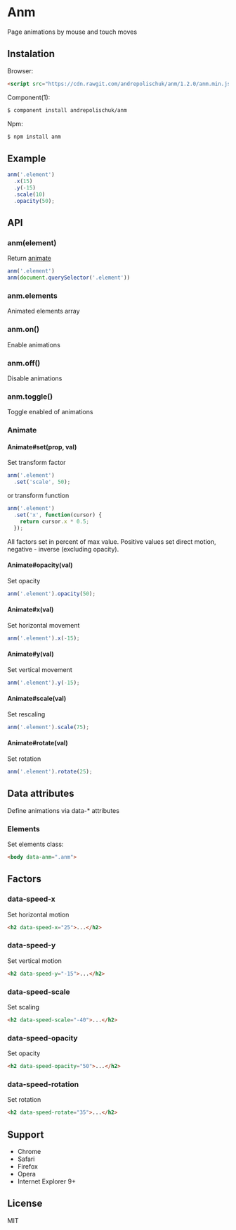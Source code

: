 # Anm

  Page animations by mouse and touch moves

## Instalation

  Browser:

```html
<script src="https://cdn.rawgit.com/andrepolischuk/anm/1.2.0/anm.min.js"></script>
```

  Component(1):

```sh
$ component install andrepolischuk/anm
```

  Npm:

```sh
$ npm install anm
```

## Example

```js
anm('.element')
  .x(15)
  .y(-15)
  .scale(10)
  .opacity(50);
```

## API

### anm(element)

  Return [animate](#animate)

```js
anm('.element')
anm(document.querySelector('.element'))
```

### anm.elements

  Animated elements array

### anm.on()

  Enable animations

### anm.off()

  Disable animations

### anm.toggle()

  Toggle enabled of animations

### Animate

#### Animate#set(prop, val)

  Set transform factor

```js
anm('.element')
  .set('scale', 50);
```

  or transform function

```js
anm('.element')
  .set('x', function(cursor) {
    return cursor.x * 0.5;
  });
```

  All factors set in percent of max value.
  Positive values set direct motion, negative - inverse (excluding opacity).

#### Animate#opacity(val)

  Set opacity

```js
anm('.element').opacity(50);
```

#### Animate#x(val)

  Set horizontal movement

```js
anm('.element').x(-15);
```

#### Animate#y(val)

  Set vertical movement

```js
anm('.element').y(-15);
```

#### Animate#scale(val)

  Set rescaling

```js
anm('.element').scale(75);
```

#### Animate#rotate(val)

  Set rotation

```js
anm('.element').rotate(25);
```

## Data attributes

  Define animations via data-* attributes

### Elements

  Set elements class:

```html
<body data-anm=".anm">
```

## Factors

### data-speed-x

  Set horizontal motion

```html
<h2 data-speed-x="25">...</h2>
```

### data-speed-y

  Set vertical motion

```html
<h2 data-speed-y="-15">...</h2>
```

### data-speed-scale

  Set scaling

```html
<h2 data-speed-scale="-40">...</h2>
```

### data-speed-opacity

  Set opacity

```html
<h2 data-speed-opacity="50">...</h2>
```

### data-speed-rotation

  Set rotation

```html
<h2 data-speed-rotate="35">...</h2>
```

## Support

  * Chrome
  * Safari
  * Firefox
  * Opera
  * Internet Explorer 9+

## License

  MIT
